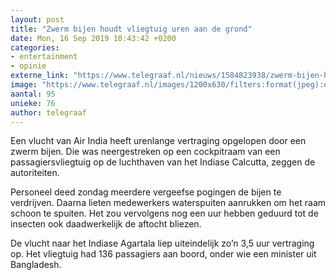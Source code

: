 ```yaml
---
layout: post
title: "Zwerm bijen houdt vliegtuig uren aan de grond"
date: Mon, 16 Sep 2019 10:43:42 +0200
categories: 
- entertainment 
- opinie 
externe_link: "https://www.telegraaf.nl/nieuws/1584823938/zwerm-bijen-houdt-vliegtuig-uren-aan-de-grond"
image: "https://www.telegraaf.nl/images/1200x630/filters:format(jpeg):quality(80)/cdn-kiosk-api.telegraaf.nl/162d507c-d85e-11e9-b0b0-02c309bc01c1.jpg"
aantal: 95
unieke: 76
author: telegraaf
---
```


<p class="intro">Een vlucht van Air India heeft urenlange vertraging opgelopen door een zwerm bijen. Die was neergestreken op een cockpitraam van een passagiersvliegtuig op de luchthaven van het Indiase Calcutta, zeggen de autoriteiten.</p> <p>Personeel deed zondag meerdere vergeefse pogingen de bijen te verdrijven. Daarna lieten medewerkers waterspuiten aanrukken om het raam schoon te spuiten. Het zou vervolgens nog een uur hebben geduurd tot de insecten ook daadwerkelijk de aftocht bliezen.</p><p>De vlucht naar het Indiase Agartala liep uiteindelijk zo’n 3,5 uur vertraging op. Het vliegtuig had 136 passagiers aan boord, onder wie een minister uit Bangladesh.</p>
